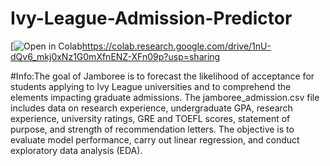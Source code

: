 # Ivy-League-Admission-Predictor

[![Open in Colab](https://colab.research.google.com/img/colab_favicon.ico)https://colab.research.google.com/drive/1nU-dQv6_mkj0xNz1G0mXfnENZ-XFn09p?usp=sharing

#Info:The goal of Jamboree is to forecast the likelihood of acceptance for students applying to Ivy League universities and to comprehend the elements impacting graduate admissions. The jamboree_admission.csv file includes data on research experience, undergraduate GPA, research experience, university ratings, GRE and TOEFL scores, statement of purpose, and strength of recommendation letters. The objective is to evaluate model performance, carry out linear regression, and conduct exploratory data analysis (EDA).
